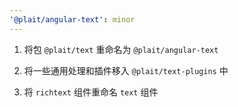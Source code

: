```yaml
---
'@plait/angular-text': minor
---
```


1. 将包 `@plait/text` 重命名为 `@plait/angular-text`

2. 将一些通用处理和插件移入 `@plait/text-plugins` 中

3. 将 `richtext` 组件重命名 `text` 组件
